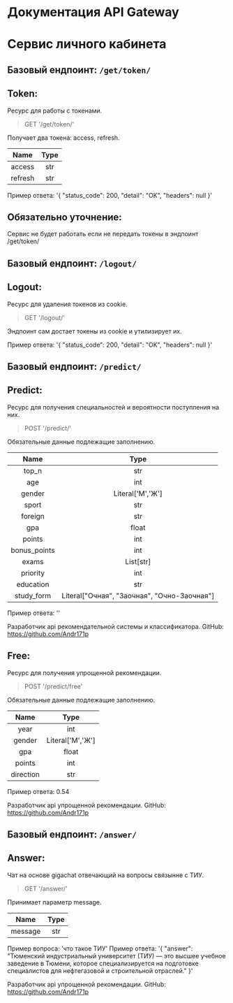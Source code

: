 # Документация API Gateway


# Сервис личного кабинета


## Базовый ендпоинт: `/get/token/`


## Token:
Ресурс для работы с токенами.


> GET '/get/token/'


Получает два токена: access, refresh.


| Name | Type |
|:--------:|:-----:|
| access | str |
| refresh | str |


Пример ответа:
'{
  "status_code": 200,
  "detail": "OK",
  "headers": null
}'


## Обязательно уточнение:
Сервис не будет работать если не передать токены в эндпоинт /get/token/


## Базовый ендпоинт: `/logout/`


## Logout:
Ресурс для удаления токенов из cookie.


> GET '/logout/'


Эндпоинт сам достает токены из cookie и утилизирует их.


Пример ответа:
'{
  "status_code": 200,
  "detail": "OK",
  "headers": null
}'


## Базовый ендпоинт: `/predict/`


## Predict:
Ресурс для получения специальностей и вероятности поступления на них.


> POST '/predict/'


Обязательные данные подлежащие заполнению.


| Name | Type |
|:----------:|:---------:|
| top_n | str |
| age | int |
| gender | Literal['М','Ж'] |
| sport | str |
| foreign | str |
| gpa | float |
| points | int |
| bonus_points | int |
| exams | List[str] |
| priority | int |
| education | str |
| study_form | Literal["Очная", "Заочная", "Очно-Заочная"] |


Пример ответа:
''


Разработчик api рекомендательной системы и классификатора.
GitHub: https://github.com/Andr171p


## Free:
Ресурс для получения упрощенной рекомендации.


> POST '/predict/free'


Обязательные данные подлежащие заполнению.


| Name | Type |
|:----------:|:-------:|
| year | int |
| gender | Literal['М','Ж'] |
| gpa | float |
| points | int |
| direction | str |


Пример ответа:
0.54


Разработчик api упрощенной рекомендации.
GitHub: https://github.com/Andr171p


## Базовый ендпоинт: `/answer/`


## Answer:
Чат на основе gigachat отвечающий на вопросы связынне с ТИУ.


> GET '/answer/'



Принимает параметр message.


| Name | Type |
|:----------:|:-------:|
| message | str |

Пример вопроса:
'что такое ТИУ'
Пример ответа:
'{
  "answer": "Тюменский индустриальный университет (ТИУ) — это высшее учебное заведение в Тюмени, которое специализируется на подготовке специалистов для нефтегазовой и строительной отраслей."
}'


Разработчик api упрощенной рекомендации.
GitHub: https://github.com/Andr171p

